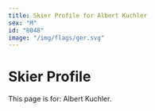 ```yaml
---
title: Skier Profile for Albert Kuchler
sex: "M"
id: "8048"
image: "/img/flags/ger.svg" 
---
```


# Skier Profile

This page is for: Albert Kuchler.
    